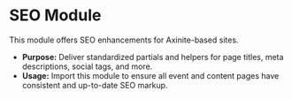 # SEO Module

This module offers SEO enhancements for Axinite-based sites.

- **Purpose:** Deliver standardized partials and helpers for page titles, meta descriptions, social tags, and more.
- **Usage:** Import this module to ensure all event and content pages have consistent and up-to-date SEO markup.